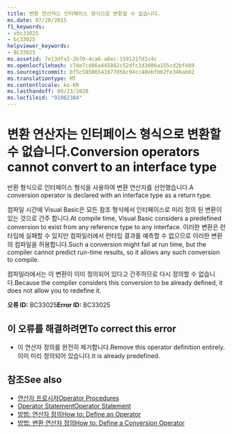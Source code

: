 ```yaml
---
title: 변환 연산자는 인터페이스 형식으로 변환할 수 없습니다.
ms.date: 07/20/2015
f1_keywords:
- vbc33025
- bc33025
helpviewer_keywords:
- BC33025
ms.assetid: 7e13dfa3-2b70-4ca6-a8ec-159131fd2c4c
ms.openlocfilehash: c7de7cd86a445882c52dfc1d3086a155cd2bf489
ms.sourcegitcommit: bf5c5850654187705bc94cc40ebfb62fe346ab02
ms.translationtype: MT
ms.contentlocale: ko-KR
ms.lasthandoff: 09/23/2020
ms.locfileid: "91062384"
---
```

# <a name="conversion-operators-cannot-convert-to-an-interface-type"></a><span data-ttu-id="92901-102">변환 연산자는 인터페이스 형식으로 변환할 수 없습니다.</span><span class="sxs-lookup"><span data-stu-id="92901-102">Conversion operators cannot convert to an interface type</span></span>

<span data-ttu-id="92901-103">반환 형식으로 인터페이스 형식을 사용하여 변환 연산자를 선언했습니다.</span><span class="sxs-lookup"><span data-stu-id="92901-103">A conversion operator is declared with an interface type as a return type.</span></span>  
  
 <span data-ttu-id="92901-104">컴파일 시간에 Visual Basic은 모든 참조 형식에서 인터페이스로 미리 정의 된 변환이 있는 것으로 간주 합니다.</span><span class="sxs-lookup"><span data-stu-id="92901-104">At compile time, Visual Basic considers a predefined conversion to exist from any reference type to any interface.</span></span> <span data-ttu-id="92901-105">이러한 변환은 런타임에 실패할 수 있지만 컴파일러에서 런타임 결과를 예측할 수 없으므로 이러한 변환의 컴파일을 허용합니다.</span><span class="sxs-lookup"><span data-stu-id="92901-105">Such a conversion might fail at run time, but the compiler cannot predict run-time results, so it allows any such conversion to compile.</span></span>  
  
 <span data-ttu-id="92901-106">컴파일러에서는 이 변환이 이미 정의되어 있다고 간주하므로 다시 정의할 수 없습니다.</span><span class="sxs-lookup"><span data-stu-id="92901-106">Because the compiler considers this conversion to be already defined, it does not allow you to redefine it.</span></span>  
  
 <span data-ttu-id="92901-107">**오류 ID:** BC33025</span><span class="sxs-lookup"><span data-stu-id="92901-107">**Error ID:** BC33025</span></span>  
  
## <a name="to-correct-this-error"></a><span data-ttu-id="92901-108">이 오류를 해결하려면</span><span class="sxs-lookup"><span data-stu-id="92901-108">To correct this error</span></span>  
  
- <span data-ttu-id="92901-109">이 연산자 정의를 완전히 제거합니다.</span><span class="sxs-lookup"><span data-stu-id="92901-109">Remove this operator definition entirely.</span></span> <span data-ttu-id="92901-110">이미 미리 정의되어 있습니다.</span><span class="sxs-lookup"><span data-stu-id="92901-110">It is already predefined.</span></span>  
  
## <a name="see-also"></a><span data-ttu-id="92901-111">참조</span><span class="sxs-lookup"><span data-stu-id="92901-111">See also</span></span>

- [<span data-ttu-id="92901-112">연산자 프로시저</span><span class="sxs-lookup"><span data-stu-id="92901-112">Operator Procedures</span></span>](../programming-guide/language-features/procedures/operator-procedures.md)
- [<span data-ttu-id="92901-113">Operator Statement</span><span class="sxs-lookup"><span data-stu-id="92901-113">Operator Statement</span></span>](../language-reference/statements/operator-statement.md)
- [<span data-ttu-id="92901-114">방법: 연산자 정의</span><span class="sxs-lookup"><span data-stu-id="92901-114">How to: Define an Operator</span></span>](../programming-guide/language-features/procedures/how-to-define-an-operator.md)
- [<span data-ttu-id="92901-115">방법: 변환 연산자 정의</span><span class="sxs-lookup"><span data-stu-id="92901-115">How to: Define a Conversion Operator</span></span>](../programming-guide/language-features/procedures/how-to-define-a-conversion-operator.md)
